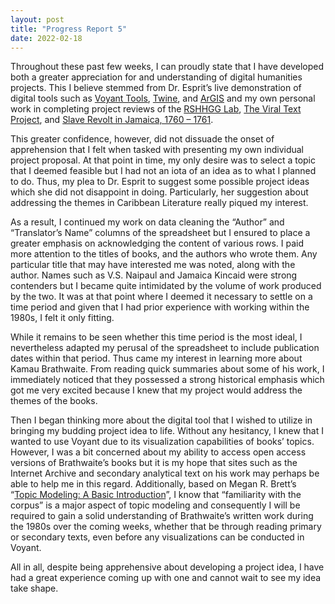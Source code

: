 ```yaml
---
layout: post
title: "Progress Report 5"
date: 2022-02-18
---
```

Throughout these past few weeks, I can proudly state that I have developed both a greater appreciation for and understanding of digital humanities projects. This I believe stemmed from Dr. Esprit’s live demonstration of digital tools such as [Voyant Tools][Voyant-ref], [Twine][Twine-ref], and [ArGIS][ArcGIS-ref] and my own personal work in completing project reviews of the [RSHHGG Lab][RSHHGG-ref], [The Viral Text Project][Viral-Texts-ref], and [Slave Revolt in Jamaica, 1760 – 1761][Slave-Revolt-ref].

This greater confidence, however, did not dissuade the onset of apprehension that I felt when tasked with presenting my own individual project proposal. At that point in time, my only desire was to select a topic that I deemed feasible but I had not an iota of an idea as to what I planned to do. Thus, my plea to Dr. Esprit to suggest some possible project ideas which she did not disappoint in doing. Particularly, her suggestion about addressing the themes in Caribbean Literature really piqued my interest.

As a result, I continued my work on data cleaning the “Author” and “Translator’s Name” columns of the spreadsheet but I ensured to place a greater emphasis on acknowledging the content of various rows. I paid more attention to the titles of books, and the authors who wrote them. Any particular title that may have interested me was noted, along with the author. Names such as V.S. Naipaul and Jamaica Kincaid were strong contenders but I became quite intimidated by the volume of work produced by the two. It was at that point where I deemed it necessary to settle on a time period and given that I had prior experience with working within the 1980s, I felt it only fitting.

While it remains to be seen whether this time period is the most ideal, I nevertheless adapted my perusal of the spreadsheet to include publication dates within that period. Thus came my interest in learning more about Kamau Brathwaite. From reading quick summaries about some of his work, I immediately noticed that they possessed a strong historical emphasis which got me very excited because I knew that my project would address the themes of the books.

Then I began thinking more about the digital tool that I wished to utilize in bringing my budding project idea to life. Without any hesitancy, I knew that I wanted to use Voyant due to its visualization capabilities of books’ topics. However, I was a bit concerned about my ability to access open access versions of Brathwaite’s books but it is my hope that sites such as the Internet Archive and secondary analytical text on his work may perhaps be able to help me in this regard. Additionally, based on Megan R. Brett’s “[Topic Modeling: A Basic Introduction][Brett-ref]”, I know that “familiarity with the corpus” is a major aspect of topic modeling and consequently I will be required to gain a solid understanding of Brathwaite’s written work during the 1980s over the coming weeks, whether that be through reading primary or secondary texts, even before any visualizations can be conducted in Voyant.

All in all, despite being apprehensive about developing a project idea, I have had a great experience coming up with one and cannot wait to see my idea take shape.

[Voyant-ref]: https://voyant-tools.org/
[Twine-ref]: https://twinery.org/
[ArcGIS-ref]: https://www.arcgis.com/index.html
[RSHHGG-ref]: https://rshhgglab.com/
[Viral-Texts-ref]: https://viraltexts.org/
[Slave-Revolt-ref]: http://revolt.axismaps.com/
[Brett-ref]: http://journalofdigitalhumanities.org/2-1/topic-modeling-a-basic-introduction-by-megan-r-brett/
